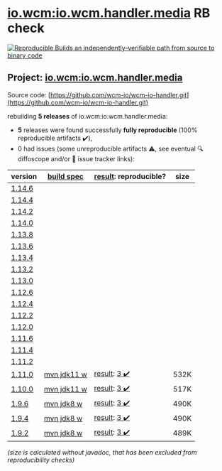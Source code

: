 [io.wcm:io.wcm.handler.media](https://search.maven.org/artifact/io.wcm/io.wcm.handler.media/) RB check
=======

[![Reproducible Builds](https://reproducible-builds.org/images/logos/rb.svg) an independently-verifiable path from source to binary code](https://reproducible-builds.org/)

## Project: [io.wcm:io.wcm.handler.media](https://search.maven.org/artifact/io.wcm/io.wcm.handler.media/)

Source code: [https://github.com/wcm-io/wcm-io-handler.git](https://github.com/wcm-io/wcm-io-handler.git)

rebuilding **5 releases** of io.wcm:io.wcm.handler.media:
- **5** releases were found successfully **fully reproducible** (100% reproducible artifacts :heavy_check_mark:),
- 0 had issues (some unreproducible artifacts :warning:, see eventual :mag: diffoscope and/or :memo: issue tracker links):

| version | [build spec](/BUILDSPEC.md) | [result](https://reproducible-builds.org/docs/jvm/): reproducible? | size |
| -- | --------- | ------ | -- |
| [1.14.6](https://search.maven.org/artifact/io.wcm/io.wcm.handler.media/1.14.6/pom) | | | |
| [1.14.4](https://search.maven.org/artifact/io.wcm/io.wcm.handler.media/1.14.4/pom) | | | |
| [1.14.2](https://search.maven.org/artifact/io.wcm/io.wcm.handler.media/1.14.2/pom) | | | |
| [1.14.0](https://search.maven.org/artifact/io.wcm/io.wcm.handler.media/1.14.0/pom) | | | |
| [1.13.8](https://search.maven.org/artifact/io.wcm/io.wcm.handler.media/1.13.8/pom) | | | |
| [1.13.6](https://search.maven.org/artifact/io.wcm/io.wcm.handler.media/1.13.6/pom) | | | |
| [1.13.4](https://search.maven.org/artifact/io.wcm/io.wcm.handler.media/1.13.4/pom) | | | |
| [1.13.2](https://search.maven.org/artifact/io.wcm/io.wcm.handler.media/1.13.2/pom) | | | |
| [1.13.0](https://search.maven.org/artifact/io.wcm/io.wcm.handler.media/1.13.0/pom) | | | |
| [1.12.6](https://search.maven.org/artifact/io.wcm/io.wcm.handler.media/1.12.6/pom) | | | |
| [1.12.4](https://search.maven.org/artifact/io.wcm/io.wcm.handler.media/1.12.4/pom) | | | |
| [1.12.2](https://search.maven.org/artifact/io.wcm/io.wcm.handler.media/1.12.2/pom) | | | |
| [1.12.0](https://search.maven.org/artifact/io.wcm/io.wcm.handler.media/1.12.0/pom) | | | |
| [1.11.6](https://search.maven.org/artifact/io.wcm/io.wcm.handler.media/1.11.6/pom) | | | |
| [1.11.4](https://search.maven.org/artifact/io.wcm/io.wcm.handler.media/1.11.4/pom) | | | |
| [1.11.2](https://search.maven.org/artifact/io.wcm/io.wcm.handler.media/1.11.2/pom) | | | |
| [1.11.0](https://search.maven.org/artifact/io.wcm/io.wcm.handler.media/1.11.0/pom) | [mvn jdk11 w](wcm-media-1.11.0.buildspec) | [result](io.wcm.handler.media-1.11.0.buildinfo): [3 :heavy_check_mark: ](io.wcm.handler.media-1.11.0.buildcompare) | 532K |
| [1.10.0](https://search.maven.org/artifact/io.wcm/io.wcm.handler.media/1.10.0/pom) | [mvn jdk11 w](wcm-media-1.10.0.buildspec) | [result](io.wcm.handler.media-1.10.0.buildinfo): [3 :heavy_check_mark: ](io.wcm.handler.media-1.10.0.buildcompare) | 517K |
| [1.9.6](https://search.maven.org/artifact/io.wcm/io.wcm.handler.media/1.9.6/pom) | [mvn jdk8 w](wcm-media-1.9.6.buildspec) | [result](io.wcm.handler.media-1.9.6.buildinfo): [3 :heavy_check_mark: ](io.wcm.handler.media-1.9.6.buildcompare) | 490K |
| [1.9.4](https://search.maven.org/artifact/io.wcm/io.wcm.handler.media/1.9.4/pom) | [mvn jdk8 w](wcm-media-1.9.4.buildspec) | [result](io.wcm.handler.media-1.9.4.buildinfo): [3 :heavy_check_mark: ](io.wcm.handler.media-1.9.4.buildcompare) | 490K |
| [1.9.2](https://search.maven.org/artifact/io.wcm/io.wcm.handler.media/1.9.2/pom) | [mvn jdk8 w](wcm-media-1.9.2.buildspec) | [result](io.wcm.handler.media-1.9.2.buildinfo): [3 :heavy_check_mark: ](io.wcm.handler.media-1.9.2.buildcompare) | 489K |

<i>(size is calculated without javadoc, that has been excluded from reproducibility checks)</i>
